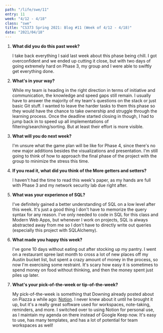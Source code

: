 ```yaml
---
path: "/life/swe/11"
entry: 11
week: "4/12 - 4/18"
class: "swe"
title: "CS373 Spring 2021: Blog #11 (Week of 4/12 - 4/18)"
date: "2021/04/18"
---
```


1. **What did you do this past week?**

   I take back everything I said last week about this phase being chill. I got overconfident and we ended up cutting it close, but with two days of going extremely hard on Phase 3, my group and I were able to swiftly get everything done.

2. **What's in your way?**

   While my team is heading in the right direction in terms of initiative and communication, the knowledge and speed gaps still remain. I usually have to answer the majority of my team's questions on the stack or just basic Git stuff. I wanted to leave the harder tasks to them this phase so they would have the chance to take ownership and struggle through the learning process. Once the deadline started closing in though, I had to jump back in to speed up all implementations of filtering/searching/sorting. But at least their effort is more visible.

3. **What will you do next week?**

   I'm unsure what the game plan will be like for Phase 4, since there's no new major additions besides the visualizations and presentation. I'm still going to think of how to approach the final phase of the project with the group to minimize the stress this time.

4. **If you read it, what did you think of the More getters and setters?**

   I haven't had the time to read this week's paper, as my hands are full with Phase 3 and my network security lab due right after.

5. **What was your experience of SQL?**

   I've definitely gained a better understanding of SQL on a low level after this week. It's just a good thing I don't have to memorize the query syntax for any reason. I've only needed to code in SQL for this class and Modern Web Apps, but whenever I work on projects, SQL is always abstracted away from me so I don't have to directly write out queries (especially this project with SQLAlchemy).

6. **What made you happy this week?**

   I've gone 10 days without eating out after stocking up my pantry. I went on a restaurant spree last month to cross a lot of new places off my Austin bucket list, but spent a crazy amount of money in the process, so now I'm exercising some restraint. It's scary how easy it is sometimes to spend money on food without thinking, and then the money spent just piles up later.

7. **What's your pick-of-the-week or tip-of-the-week?**

   My pick-of-the-week is something that Downing already posted about on Piazza a while ago: [Notion](https://www.notion.so/). I never knew about it until he brought it up, but it's a really great software used for workspaces, note-taking, reminders, and more. I switched over to using Notion for personal use, as I maintain my agenda on there instead of Google Keep now. It's easy to use, has many templates, and has a lot of potential for team workspaces as well!
